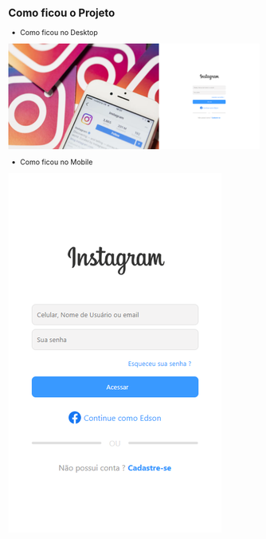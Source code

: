 ## Como ficou o Projeto

* Como ficou no Desktop
<img src="./assets/Desktop.png">

* Como ficou no Mobile
<img src="./assets/Mobile.png">